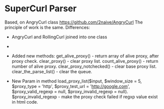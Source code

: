 # SuperCurl Parser
Based, on AngryCurl class
https://github.com/2naive/AngryCurl
The principle of work is the same.
Differences:

* AngryCurl and RollingCurl joined into one class
* 
* Added new methods:
get_alive_proxy() - return array of alive proxy, after proxy check.
clear_proxy() - clear proxy list.
count_alive_proxy() - return number of alive proxy.
clear_proxy_notchecked() - clear base proxy list.
clear_the_parse_list() - clear the queue.

* New Param in method load_proxy_list($input, $window_size = 5, $proxy_type = 'http', $proxy_test_url = 'http://google.com', $proxy_valid_regexp = null, $proxy_invalid_regexp = null). $proxy_invalid_regexp - make the proxy check failed if regxp value exist in html code.
